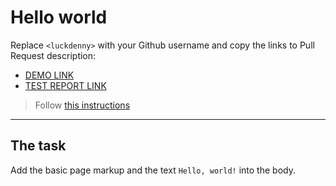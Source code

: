 # Hello world
Replace `<luckdenny>` with your Github username and copy the links to Pull Request description:
- [DEMO LINK](https://<luckdenny>.github.io/layout_hello-world/)
- [TEST REPORT LINK](https://<luckdenny>.github.io/layout_hello-world/report/html_report/)

> Follow [this instructions](https://github.com/mate-academy/layout_task-guideline#how-to-solve-the-layout-tasks-on-github)
___

## The task
Add the basic page markup and the text `Hello, world!` into the body.
